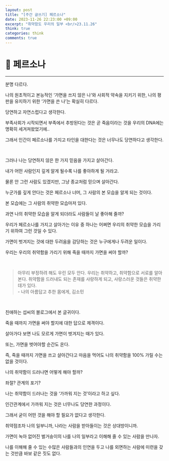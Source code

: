 ```yaml
---
layout: post
title: "[주간 글쓰기] 페르소나"
date: 2023-11-26 22:23:00 +09:00
excerpt: "취약함도 우리의 일부 <br/>23.11.26"
think: true
categories: think
comments: true
---
```

# 📌 페르소나
---------------------------

<!-- <figure>
    <a href="/assets/img/cs/2022-08-07/server.png"><img src="/assets/img/cs/2022-08-08/server.png"></a>    
    <figcaption style="text-align:center"></figcaption>
</figure> -->

분명 다르다.

나의 원초적이고 본능적인 ‘가면을 쓰지 않은 나’와 사회적 약속을 지키기 위한, 나의 평판을 유지하기 위한 ‘가면을 쓴 나’는 확실히 다르다.

당연하고 자연스럽다고 생각한다.

부족사회가 시작되면서 부족에서 추방된다는 것은 곧 죽음이라는 것을 우리의 DNA에는 명확히 세겨져왔었기에..

그래서 인간이 페르소나를 가지고 타인을 대한다는 것은 너무나도 당연하다고 생각한다.

<br/>

그러나 나는 당연하지 않은 한 가지 믿음을 가지고 살아간다.

내가 어떤 사람인지 깊게 알게 될수록 나를 좋아하게 될 거라고.

물론 안 그런 사람도 있겠지만, 그냥 종교처럼 믿으며 살아간다.

누군가를 깊게 안다는 것은 페르소나 너머, 그 사람의 본 모습을 알게 되는 것이다.

본 모습에는 그 사람의 취약한 모습마저 있다.

과연 나의 취약한 모습을 알게 되더라도 사람들이 날 좋아해 줄까?

우리가 페르소나를 가지고 살아가는 이유 중 하나는 어쩌면 우리의 취약한 모습을 가리기 위하여 그런 것일 수 있다.

가면이 벗겨지는 것에 대한 두려움을 감당하는 것은 누구에게나 두려운 일이다.

우리는 우리의 취약함을 가리기 위해 죽을 때까지 가면을 써야 할까?

<br/>

> 아무리 부정하려 해도 우린 모두 안다. 우리는 취약하고, 취약함으로 서로를 알아본다. 취약함을 드러내도 되는 존재를 사랑하게 되고, 사랑스러운 것들은 취약한 데가 있다. <br/>
> \- 나의 아름답고 추한 몸에게, 김소민

<br/>

친애하는 섭씨의 블로그에서 본 글귀이다.

죽을 때까지 가면을 써야 할지에 대한 답으로 제격이다.

살아가다 보면 나도 모르게 가면이 벗겨지는 때가 있다.

또는, 가면을 벗어야할 순간도 온다.

즉, 죽을 때까지 가면을 쓰고 살아간다고 마음을 먹어도 나의 취약함을 100% 가릴 수는 없을 것이다.

나의 취약함이 드러나면 어떻게 해야 할까?

좌절? 관계의 포기?

나는 취약함이 드러나는 것을 ‘가까워 지는 것’이라고 하고 싶다.

인간관계에서 가까워 지는 것은 너무나도 당연한 과정이다.

그래서 굳이 어떤 것을 해야 할 필요가 없다고 생각한다.

취약점조차 나의 일부니까, 나라는 사람을 받아들이는 것은 상대방이니까.

가면이 녹아 없어진 벌거숭이의 나를 나의 일부라고 이해해 줄 수 있는 사람을 만나자.

나를 이해해 줄 수 있는 수많은 사람들과의 인연을 두고 나를 외면하는 사람에 미련을 갖는 것만큼 바보 같은 짓도 없다.

<br/>
<br/>
<br/>
<br/>


[jekyll-docs]: https://jekyllrb.com/docs/home
[jekyll-gh]:   https://github.com/jekyll/jekyll
[jekyll-talk]: https://talk.jekyllrb.com/

